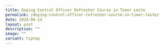 ```yaml
---
title: Doping Control Officer Refresher Course in Timor Leste
permalink: /doping-control-officer-refresher-course-in-timor-leste/
date: 2024-06-14
layout: post
description: ""
image: ""
variant: tiptap
---
```

